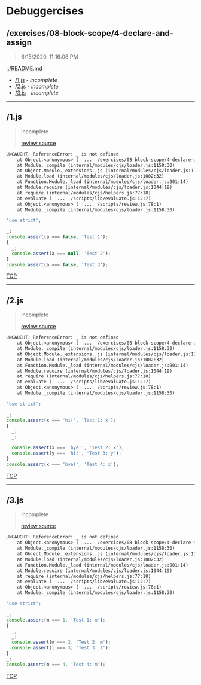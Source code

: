 # Debuggercises 

## /exercises/08-block-scope/4-declare-and-assign 

> 6/15/2020, 11:16:06 PM 

[../README.md](../README.md)

- [/1.js](#1js) - _incomplete_ 
- [/2.js](#2js) - _incomplete_ 
- [/3.js](#3js) - _incomplete_ 

---

## /1.js 

> incomplete 
>
> [review source](../../../exercises/08-block-scope/4-declare-and-assign/1.js)

```txt
UNCAUGHT: ReferenceError: _ is not defined
    at Object.<anonymous> (  ...  /exercises/08-block-scope/4-declare-and-assign/1.js:3:1)
    at Module._compile (internal/modules/cjs/loader.js:1158:30)
    at Object.Module._extensions..js (internal/modules/cjs/loader.js:1178:10)
    at Module.load (internal/modules/cjs/loader.js:1002:32)
    at Function.Module._load (internal/modules/cjs/loader.js:901:14)
    at Module.require (internal/modules/cjs/loader.js:1044:19)
    at require (internal/modules/cjs/helpers.js:77:18)
    at evaluate (  ...  /scripts/lib/evaluate.js:12:7)
    at Object.<anonymous> (  ...  /scripts/review.js:78:1)
    at Module._compile (internal/modules/cjs/loader.js:1158:30) 
```

```js
'use strict';

_;
console.assert(a === false, 'Test 1');
{
  _;
  console.assert(a === null, 'Test 2');
}
console.assert(a === false, 'Test 3');

```

[TOP](#debuggercises)

---

## /2.js 

> incomplete 
>
> [review source](../../../exercises/08-block-scope/4-declare-and-assign/2.js)

```txt
UNCAUGHT: ReferenceError: _ is not defined
    at Object.<anonymous> (  ...  /exercises/08-block-scope/4-declare-and-assign/2.js:3:1)
    at Module._compile (internal/modules/cjs/loader.js:1158:30)
    at Object.Module._extensions..js (internal/modules/cjs/loader.js:1178:10)
    at Module.load (internal/modules/cjs/loader.js:1002:32)
    at Function.Module._load (internal/modules/cjs/loader.js:901:14)
    at Module.require (internal/modules/cjs/loader.js:1044:19)
    at require (internal/modules/cjs/helpers.js:77:18)
    at evaluate (  ...  /scripts/lib/evaluate.js:12:7)
    at Object.<anonymous> (  ...  /scripts/review.js:78:1)
    at Module._compile (internal/modules/cjs/loader.js:1158:30) 
```

```js
'use strict';

_;
console.assert(x === 'hi!', 'Test 1: x');
{
  _;
  _;

  console.assert(x === 'bye!', 'Test 2: x');
  console.assert(y === 'hi!', 'Test 3: y');
}
console.assert(x === 'bye!', 'Test 4: x');

```

[TOP](#debuggercises)

---

## /3.js 

> incomplete 
>
> [review source](../../../exercises/08-block-scope/4-declare-and-assign/3.js)

```txt
UNCAUGHT: ReferenceError: _ is not defined
    at Object.<anonymous> (  ...  /exercises/08-block-scope/4-declare-and-assign/3.js:3:1)
    at Module._compile (internal/modules/cjs/loader.js:1158:30)
    at Object.Module._extensions..js (internal/modules/cjs/loader.js:1178:10)
    at Module.load (internal/modules/cjs/loader.js:1002:32)
    at Function.Module._load (internal/modules/cjs/loader.js:901:14)
    at Module.require (internal/modules/cjs/loader.js:1044:19)
    at require (internal/modules/cjs/helpers.js:77:18)
    at evaluate (  ...  /scripts/lib/evaluate.js:12:7)
    at Object.<anonymous> (  ...  /scripts/review.js:78:1)
    at Module._compile (internal/modules/cjs/loader.js:1158:30) 
```

```js
'use strict';

_;
console.assert(m === 1, 'Test 1: m');
{
  _;
  _;
  console.assert(m === 2, 'Test 2: m');
  console.assert(l === 3, 'Test 3: l');
}
_;
console.assert(m === 4, 'Test 4: m');

```

[TOP](#debuggercises)


